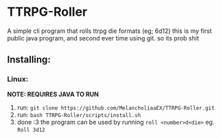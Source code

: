 # TTRPG-Roller
A simple cli program that rolls ttrpg die formats (eg; 6d12)
this is my first public java program, and second ever time using git. so its prob shit

## Installing:

### Linux:
**NOTE: REQUIRES JAVA TO RUN** 
1) run: `git clone https://github.com/MelancholiaaEX/TTRPG-Roller.git`
2) run: `bash TTRPG-Roller/scripts/install.sh`
3) done :3 the program can be used by running `roll <number>d<die>` eg. `Roll 3d12`
